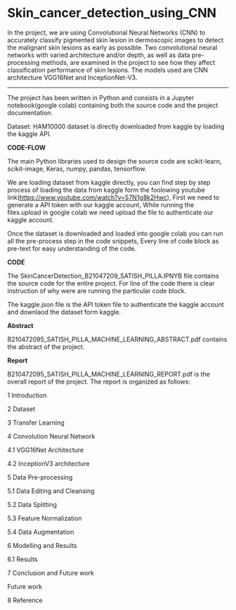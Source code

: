 # Skin_cancer_detection_using_CNN

In the project, we are using Convolutional Neural Networks (CNN) to accurately classify pigmented skin lesion in dermoscopic images to detect the malignant skin lesions as early as possible. Two convolutional neural networks with varied architecture and/or depth, as well as data pre-processing methods, are examined in the project to see how they affect classification performance of skin lesions. The models used are CNN architecture VGG16Net and InceptionNet-V3. 

***
The project has been written in Python and consists in a Jupyter notebook(google colab) containing both the source code and the project documentation. 

Dataset: HAM10000 dataset is directly downloaded from kaggle by loading the kaggle API.

**CODE-FLOW**

The main Python libraries used to design the source code are scikit-learn, scikit-image, Keras, numpy, pandas, tensorflow.

We are loading dataset from kaggle directly, you can find step by step process of loading the data from kaggle form the foolowing youtube link(https://www.youtube.com/watch?v=57N1g8k2Hwc), First we need to generate a API token with our kaggle account, While running the files.upload in google colab we need upload the file to authenticate our kaggle account.  

Once the dataset is downloaded and loaded into google colab you can run all the pre-process step in the code snippets, Every line of code block as pre-text for easy understanding of the code. 


**CODE**

The SkinCancerDetection_B21047209_SATISH_PILLA.IPNYB file contains the source code for the entire project. For line of the code there is clear instruction of why were are running the particular code block.

The kaggle.json file is the API token file to authenticate the kaggle account and downlaod the dataset form kaggle. 

**Abstract**

B210472095_SATISH_PILLA_MACHINE_LEARNING_ABSTRACT.pdf contains the abstract of the project.

**Report**

B210472095_SATISH_PILLA_MACHINE_LEARNING_REPORT.pdf is the overall report of the project. The report is organized as follows:

1 Introduction	

2 Dataset	

3 Transfer Learning	

4 Convolution Neural Network	

4.1 VGG16Net Architecture	

4.2 InceptionV3 architecture	

5 Data Pre-processing	

5.1 Data Editing and Cleansing	

5.2 Data Splitting	

5.3 Feature Normalization	

5.4 Data Augmentation	

6 Modelling and Results

6.1 Results

7 Conclusion and Future work

Future work

8 Reference

